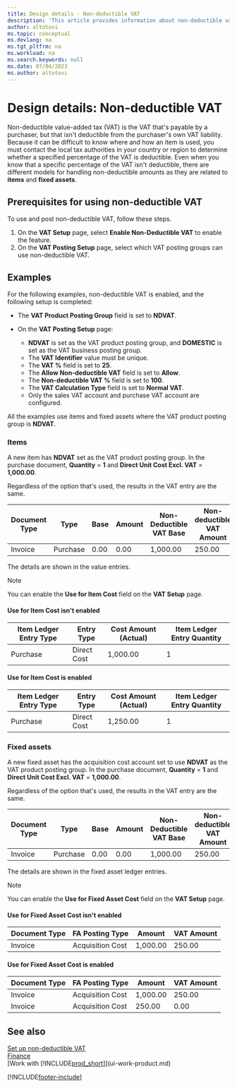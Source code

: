 ```yaml
---
title: Design details - Non-deductible VAT
description: 'This article provides information about non-deductible value-added tax (VAT) that''s payable by a purchaser, but that isn''t deductible from the purchaser''s own VAT liability.'
author: altotovi
ms.topic: conceptual
ms.devlang: na
ms.tgt_pltfrm: na
ms.workload: na
ms.search.keywords: null
ms.date: 07/04/2023
ms.author: altotovi
---
```


# Design details: Non-deductible VAT

Non-deductible value-added tax (VAT) is the VAT that's payable by a purchaser, but that isn't deductible from the purchaser's own VAT liability. Because it can be difficult to know where and how an item is used, you must contact the local tax authorities in your country or region to determine whether a specified percentage of the VAT is deductible. Even when you know that a specific percentage of the VAT isn't deductible, there are different models for handling non-deductible amounts as they are related to **items** and **fixed assets**.

## Prerequisites for using non-deductible VAT

To use and post non-deductible VAT, follow these steps.

1. On the **VAT Setup** page, select **Enable Non-Deductible VAT** to enable the feature.
2. On the **VAT Posting Setup** page, select which VAT posting groups can use non-deductible VAT.

## Examples

For the following examples, non-deductible VAT is enabled, and the following setup is completed:

- The **VAT Product Posting Group** field is set to **NDVAT**.
- On the **VAT Posting Setup** page:

    - **NDVAT** is set as the VAT product posting group, and **DOMESTIC** is set as the VAT business posting group.
    - The **VAT Identifier** value must be unique.
    - The **VAT %** field is set to **25**.
    - The **Allow Non-deductible VAT** field is set to **Allow**.
    - The **Non-deductible VAT %** field is set to **100**.
    - The **VAT Calculation Type** field is set to **Normal VAT**.
    - Only the sales VAT account and purchase VAT account are configured.

All the examples use items and fixed assets where the VAT product posting group is **NDVAT**.

### Items

A new item has **NDVAT** set as the VAT product posting group. In the purchase document, **Quantity** = **1** and **Direct Unit Cost Excl. VAT** = **1,000.00**.

Regardless of the option that's used, the results in the VAT entry are the same.

| Document Type | Type | Base | Amount | Non-Deductible VAT Base | Non-deductible VAT Amount |
|---|---|---|---|---|---|
| Invoice | Purchase | 0.00 | 0.00 | 1,000.00 | 250.00 |

The details are shown in the value entries.

> [!NOTE]
> You can enable the **Use for Item Cost** field on the **VAT Setup** page.

#### Use for Item Cost isn't enabled

| Item Ledger Entry Type | Entry Type | Cost Amount (Actual) | Item Ledger Entry Quantity |
|---|---|---|---|
| Purchase | Direct Cost | 1,000.00 | 1 |

#### Use for Item Cost is enabled

| Item Ledger Entry Type | Entry Type | Cost Amount (Actual) | Item Ledger Entry Quantity |
|---|---|---|---|
| Purchase | Direct Cost | 1,250.00 | 1 |

### Fixed assets

A new fixed asset has the acquisition cost account set to use **NDVAT** as the VAT product posting group. In the purchase document, **Quantity** = **1** and **Direct Unit Cost Excl. VAT** = **1,000.00**.

Regardless of the option that's used, the results in the VAT entry are the same.

| Document Type | Type | Base | Amount | Non-Deductible VAT Base | Non-deductible VAT Amount |
|---|---|---|---|---|---|
| Invoice | Purchase | 0.00 | 0.00 | 1,000.00 | 250.00 |

The details are shown in the fixed asset ledger entries.

> [!NOTE]
> You can enable the **Use for Fixed Asset Cost** field on the **VAT Setup** page.

#### Use for Fixed Asset Cost isn't enabled

| Document Type | FA Posting Type | Amount | VAT Amount |
|---|---|---|---|
| Invoice | Acquisition Cost | 1,000.00 | 250.00 |

#### Use for Fixed Asset Cost is enabled

| Document Type | FA Posting Type | Amount | VAT Amount |
|---|---|---|---|
| Invoice | Acquisition Cost | 1,000.00 | 250.00 |
| Invoice | Acquisition Cost | 250.00 | 0.00 |

## See also 

[Set up non-deductible VAT](finance-setup-nondeductible-vat.md)  
[Finance](finance.md)  
[Work with [!INCLUDE[prod_short](includes/prod_short.md)]](ui-work-product.md)

[!INCLUDE[footer-include](includes/footer-banner.md)]

